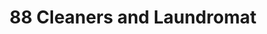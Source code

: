 ---
title: "88 Cleaners and Laundromat"
url: /richmond/88-cleaners-and-laundromat/
shop: laundry
---